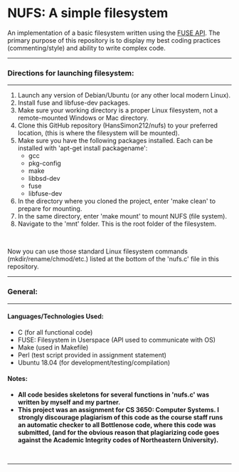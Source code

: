 # NUFS: A simple filesystem #
An implementation of a basic filesystem written using the
<a href=http://libfuse.github.io/doxygen/ target="_blank">FUSE API</a>. The primary purpose of this repository
is to display my best coding practices (commenting/style) and ability to write complex code.

<hr>
<h3>Directions for launching filesystem:</h3>
<hr>
<ol>
 <li>Launch any version of Debian/Ubuntu (or any other local modern Linux).</li>
 <li>Install fuse and libfuse-dev packages.</li>
 <li>Make sure your working directory is a proper Linux filesystem, not a remote-mounted Windows or Mac directory.</li>
 <li>Clone this GitHub repository (HansSimon212/nufs) to your preferred location, (this is where the filesystem will be mounted).</li>
 <li>Make sure you have the following packages installed. Each can be installed with 'apt-get install packagename':
   <ul>
      <li>gcc</li>
      <li>pkg-config</li>
      <li>make</li>
      <li>libbsd-dev</li>
      <li>fuse</li>
      <li>libfuse-dev</li>
   </ul>
   </li>
 <li>In the directory where you cloned the project, enter 'make clean' to prepare for mounting.</li>
 <li>In the same directory, enter 'make mount' to mount NUFS (file system).</li>
 <li>Navigate to the 'mnt' folder. This is the root folder of the filesystem.</li>
</ol>
<br>

Now you can use those standard Linux filesystem commands (mkdir/rename/chmod/etc.) listed at the bottom of the 'nufs.c' file in this repository.

<hr>
<h3>General:</h3>
<hr>
   
<h4>Languages/Technologies Used:</h4>
<ul>
 <li>C (for all functional code)</li>
 <li>FUSE: Filesystem in Userspace (API used to communicate with OS)</li>
 <li>Make (used in Makefile)</li>
 <li>Perl (test script provided in assignment statement)</li>
 <li>Ubuntu 18.04 (for development/testing/compilation)</li>
</ul>
 

<h4>Notes:</h4>
<ul>
 <b>
 <li>All code besides skeletons for several functions in 'nufs.c' was written by myself and my partner.</li>
 <li>This project was an assignment for CS 3650: Computer Systems.  I strongly discourage plagiarism of this code as the course staff runs an automatic checker to all Bottlenose code, where this code was submitted, (and for the obvious reason that plagiarizing code goes against the Academic Integrity codes of Northeastern University).</li>
 </b>
</ul>


<br>
<hr>


